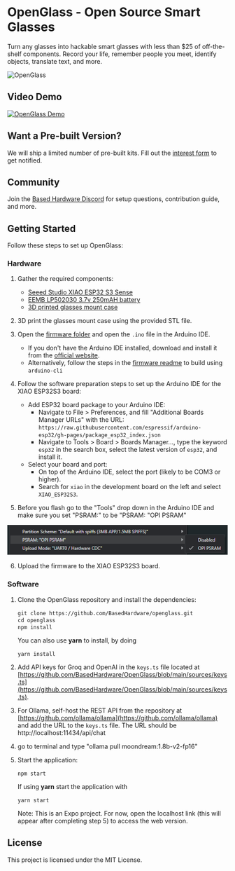 # OpenGlass - Open Source Smart Glasses

Turn any glasses into hackable smart glasses with less than $25 of off-the-shelf components. Record your life, remember people you meet, identify objects, translate text, and more.

![OpenGlass](https://github.com/BasedHardware/OpenGlass/assets/43514161/2fdc9d9d-2206-455c-ba60-10dbd6fb3dfb)

## Video Demo

[![OpenGlass Demo](https://img.youtube.com/vi/DsM_-c2e1ew/0.jpg)](https://youtu.be/DsM_-c2e1ew)

## Want a Pre-built Version?

We will ship a limited number of pre-built kits. Fill out the [interest form](https://basedhardware.com/openglass) to get notified.

## Community

Join the [Based Hardware Discord](https://discord.com/invite/ZutWMTJnwA) for setup questions, contribution guide, and more.

## Getting Started

Follow these steps to set up OpenGlass:

### Hardware

1. Gather the required components:

   - [Seeed Studio XIAO ESP32 S3 Sense](https://www.amazon.com/dp/B0C69FFVHH/ref=dp_iou_view_item?ie=UTF8&psc=1)
   - [EEMB LP502030 3.7v 250mAH battery](https://www.amazon.com/EEMB-Battery-Rechargeable-Lithium-Connector/dp/B08VRZTHDL)
   - [3D printed glasses mount case](https://storage.googleapis.com/scott-misc/openglass_case.stl)

2. 3D print the glasses mount case using the provided STL file.

3. Open the [firmware folder](https://github.com/BasedHardware/openglass/tree/main/firmware) and open the `.ino` file in the Arduino IDE.

   - If you don't have the Arduino IDE installed, download and install it from the [official website](https://www.arduino.cc/en/software).
   - Alternatively, follow the steps in the [firmware readme](firmware/readme.md) to build using `arduino-cli`

4. Follow the software preparation steps to set up the Arduino IDE for the XIAO ESP32S3 board:

   - Add ESP32 board package to your Arduino IDE:
     - Navigate to File > Preferences, and fill "Additional Boards Manager URLs" with the URL: `https://raw.githubusercontent.com/espressif/arduino-esp32/gh-pages/package_esp32_index.json`
     - Navigate to Tools > Board > Boards Manager..., type the keyword `esp32` in the search box, select the latest version of `esp32`, and install it.
   - Select your board and port:
     - On top of the Arduino IDE, select the port (likely to be COM3 or higher).
     - Search for `xiao` in the development board on the left and select `XIAO_ESP32S3`.

5. Before you flash go to the "Tools" drop down in the Arduino IDE and make sure you set "PSRAM:" to be "PSRAM: "OPI PSRAM"

![Like this](image.png)

6. Upload the firmware to the XIAO ESP32S3 board.

### Software

1. Clone the OpenGlass repository and install the dependencies:

   ```
   git clone https://github.com/BasedHardware/openglass.git
   cd openglass
   npm install
   ```

   You can also use **yarn** to install, by doing

   ```
   yarn install
   ```

2. Add API keys for Groq and OpenAI in the `keys.ts` file located at [https://github.com/BasedHardware/OpenGlass/blob/main/sources/keys.ts](https://github.com/BasedHardware/OpenGlass/blob/main/sources/keys.ts).

3. For Ollama, self-host the REST API from the repository at [https://github.com/ollama/ollama](https://github.com/ollama/ollama) and add the URL to the `keys.ts` file. The URL should be http://localhost:11434/api/chat
4. go to terminal and type "ollama pull moondream:1.8b-v2-fp16"

5. Start the application:

   ```
   npm start
   ```

   If using **yarn** start the application with

   ```
   yarn start
   ```

   Note: This is an Expo project. For now, open the localhost link (this will appear after completing step 5) to access the web version.

## License

This project is licensed under the MIT License.
